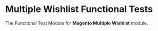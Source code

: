 # Multiple Wishlist Functional Tests

The Functional Test Module for **Magento Multiple Wishlist** module.

